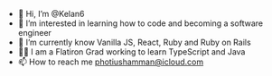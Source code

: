 - 👋 Hi, I’m @Kelan6
- 👀 I’m interested in learning how to code and becoming a software engineer
- 🌱 I’m currently know Vanilla JS, React, Ruby and Ruby on Rails
- ✍🏻 I am a Flatiron Grad working to learn TypeScript and Java
- 📫 How to reach me photiushamman@icloud.com

<!---
Kelan6/Kelan6 is a ✨ special ✨ repository because its `README.md` (this file) appears on your GitHub profile.
You can click the Preview link to take a look at your changes.
--->
